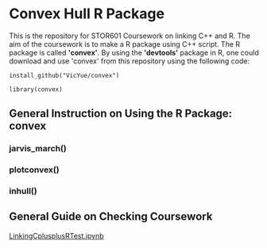 # Convex Hull R Package
This is the repository for STOR601 Coursework on linking C++ and R. The aim of the coursework is to make a R package using C++ script. The R package is called **'convex'**. By using the **'devtools'** package in R, one could download and use 'convex' from this repository using the following code:
```
install_github("VicYue/convex")

library(convex)
```

## General Instruction on Using the R Package: convex


### jarvis_march()


### plotconvex()



### inhull()



## General Guide on Checking Coursework
[LinkingCplusplusRTest.ipynb](LinkingCplusplusRTest.ipynb)
